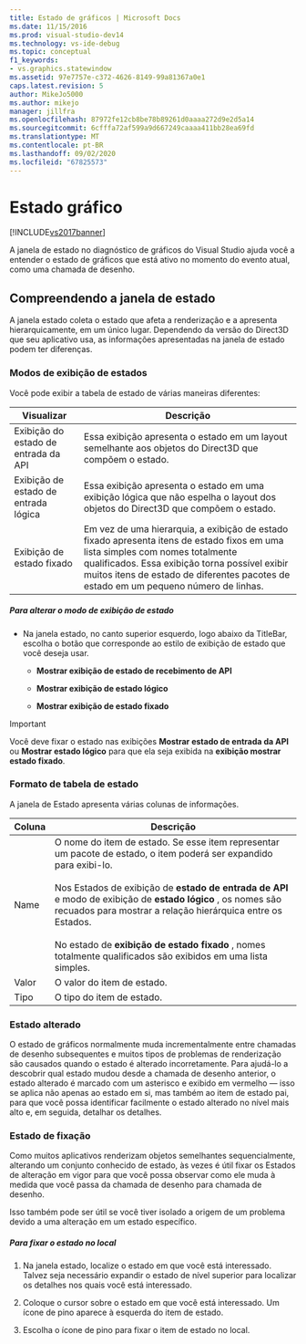 ```yaml
---
title: Estado de gráficos | Microsoft Docs
ms.date: 11/15/2016
ms.prod: visual-studio-dev14
ms.technology: vs-ide-debug
ms.topic: conceptual
f1_keywords:
- vs.graphics.statewindow
ms.assetid: 97e7757e-c372-4626-8149-99a81367a0e1
caps.latest.revision: 5
author: MikeJo5000
ms.author: mikejo
manager: jillfra
ms.openlocfilehash: 87972fe12cb8be78b89261d0aaaa272d9e2d5a14
ms.sourcegitcommit: 6cfffa72af599a9d667249caaaa411bb28ea69fd
ms.translationtype: MT
ms.contentlocale: pt-BR
ms.lasthandoff: 09/02/2020
ms.locfileid: "67825573"
---
```

# <a name="graphics-state"></a>Estado gráfico
[!INCLUDE[vs2017banner](../includes/vs2017banner.md)]

A janela de estado no diagnóstico de gráficos do Visual Studio ajuda você a entender o estado de gráficos que está ativo no momento do evento atual, como uma chamada de desenho.  
  
## <a name="understanding-the-state-window"></a>Compreendendo a janela de estado  
 A janela estado coleta o estado que afeta a renderização e a apresenta hierarquicamente, em um único lugar. Dependendo da versão do Direct3D que seu aplicativo usa, as informações apresentadas na janela de estado podem ter diferenças.  
  
### <a name="state-views"></a>Modos de exibição de estados  
 Você pode exibir a tabela de estado de várias maneiras diferentes:  
  
|Visualizar|Descrição|  
|----------|-----------------|  
|Exibição do estado de entrada da API|Essa exibição apresenta o estado em um layout semelhante aos objetos do Direct3D que compõem o estado.|  
|Exibição de estado de entrada lógica|Essa exibição apresenta o estado em uma exibição lógica que não espelha o layout dos objetos do Direct3D que compõem o estado.|  
|Exibição de estado fixado|Em vez de uma hierarquia, a exibição de estado fixado apresenta itens de estado fixos em uma lista simples com nomes totalmente qualificados. Essa exibição torna possível exibir muitos itens de estado de diferentes pacotes de estado em um pequeno número de linhas.|  
  
##### <a name="to-change-the-state-view"></a>Para alterar o modo de exibição de estado  
  
- Na janela estado, no canto superior esquerdo, logo abaixo da TitleBar, escolha o botão que corresponde ao estilo de exibição de estado que você deseja usar.  

  - **Mostrar exibição de estado de recebimento de API**  

  - **Mostrar exibição de estado lógico**  

  - **Mostrar exibição de estado fixado**  
  
> [!IMPORTANT]
> Você deve fixar o estado nas exibições **Mostrar estado de entrada da API** ou **Mostrar estado lógico** para que ela seja exibida na **exibição mostrar estado fixado**.  
  
### <a name="state-table-format"></a>Formato de tabela de estado  
 A janela de Estado apresenta várias colunas de informações.  
  
|Coluna|Descrição|  
|------------|-----------------|  
|Name|O nome do item de estado. Se esse item representar um pacote de estado, o item poderá ser expandido para exibi-lo.<br /><br /> Nos Estados de exibição de **estado de entrada de API** e modo de exibição de **estado lógico** , os nomes são recuados para mostrar a relação hierárquica entre os Estados.<br /><br /> No estado de **exibição de estado fixado** , nomes totalmente qualificados são exibidos em uma lista simples.|  
|Valor|O valor do item de estado.|  
|Tipo|O tipo do item de estado.|  
  
### <a name="changed-state"></a>Estado alterado  
 O estado de gráficos normalmente muda incrementalmente entre chamadas de desenho subsequentes e muitos tipos de problemas de renderização são causados quando o estado é alterado incorretamente. Para ajudá-lo a descobrir qual estado mudou desde a chamada de desenho anterior, o estado alterado é marcado com um asterisco e exibido em vermelho — isso se aplica não apenas ao estado em si, mas também ao item de estado pai, para que você possa identificar facilmente o estado alterado no nível mais alto e, em seguida, detalhar os detalhes.  
  
### <a name="pinning-state"></a>Estado de fixação  
 Como muitos aplicativos renderizam objetos semelhantes sequencialmente, alterando um conjunto conhecido de estado, às vezes é útil fixar os Estados de alteração em vigor para que você possa observar como ele muda à medida que você passa da chamada de desenho para chamada de desenho.  
  
 Isso também pode ser útil se você tiver isolado a origem de um problema devido a uma alteração em um estado específico.  
  
##### <a name="to-pin-state-in-place"></a>Para fixar o estado no local  
  
1. Na janela estado, localize o estado em que você está interessado. Talvez seja necessário expandir o estado de nível superior para localizar os detalhes nos quais você está interessado.  
  
2. Coloque o cursor sobre o estado em que você está interessado. Um ícone de pino aparece à esquerda do item de estado.  
  
3. Escolha o ícone de pino para fixar o item de estado no local.
